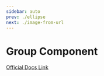 ```yaml
---
sidebar: auto
prev: ./ellipse
next: ./image-from-url
---
```


# Group Component
[Official Docs Link](http://fabricjs.com/docs/fabric.Group.html)